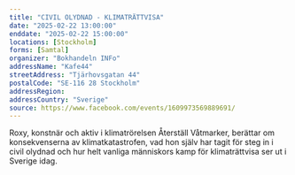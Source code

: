```yaml
---
title: "CIVIL OLYDNAD - KLIMATRÄTTVISA"
date: "2025-02-22 13:00:00"
enddate: "2025-02-22 15:00:00"
locations: [Stockholm]
forms: [Samtal]
organizer: "Bokhandeln INFo"
addressName: "Kafe44"
streetAddress: "Tjärhovsgatan 44"
postalCode: "SE-116 28 Stockholm"
addressRegion:
addressCountry: "Sverige"
source: https://www.facebook.com/events/1609973569889691/
---
```

Roxy, konstnär och aktiv i klimatrörelsen Återställ Våtmarker, berättar om konsekvenserna av klimatkatastrofen, vad hon själv har tagit för steg in i civil olydnad och hur helt vanliga människors kamp för klimaträttvisa ser ut i Sverige idag.

